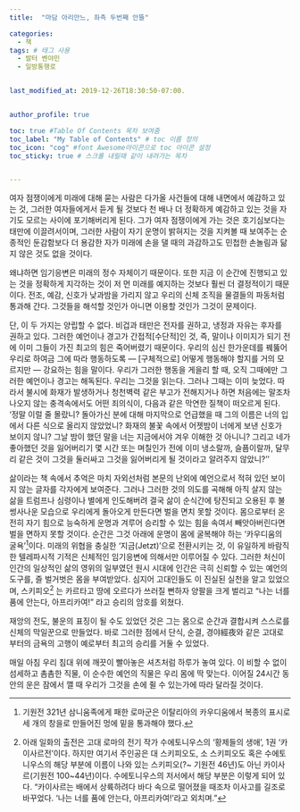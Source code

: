 ```yaml
---
title:  "마담 아리안느, 좌측 두번째 안뜰"

categories:
  - 책
tags: # 태그 사용
  - 발터 벤야민
  - 일방통행로


last_modified_at: 2019-12-26T18:30:50-07:00.


author_profile: true

toc: true #Table Of Contents 목차 보여줌
toc_label: "My Table of Contents" # toc 이름 정의
toc_icon: "cog" #font Awesome아이콘으로 toc 아이콘 설정
toc_sticky: true # 스크롤 내릴때 같이 내려가는 목차


---
```



<!-- # 마담 아리안느, 좌측 두번째 안뜰 -->

여자 점쟁이에게 미래에 대해 묻는 사람은 다가올 사건들에 대해 내면에서 예감하고 있는 것,
그러한 여자들에게서 듣게 될 것보다 천 배나 더 정확하게 예감하고 있는 것을 자기도 모르는 사이에 포기해버리게 된다.
그가 여자 점쟁이에게 가는 것은 호기심보다는 태만에 이끌려서이며, 그러한 사람이 자기 운명이 밝혀지는 것을 지켜볼 때 보여주는 순종적인 둔감함보다 더 용감한 자가 미래에 손을 댈 때의 과감하고도 민첩한 손놀림과 닮지 않은 것도 없을 것이다.

왜냐하면 임기응변은 미래의 정수 자체이기 때문이다.
또한 지금 이 순간에 진행되고 있는 것을 정확하게 지각하는 것이 저 먼 미래를 예지하는 것보다 훨씬 더 결정적이기 때문이다.
전조, 예감, 신호가 낮과밤을 가리지 않고 우리의 신체 조직을 물결들의 파동처럼 통과해 간다.
그것들을 해석할 것인가 아니면 이용할 것인가 그것이 문제이다.

단, 이 두 가지는 양립할 수 없다.
비겁과 태만은 전자를 권하고, 냉정과 자유는 후자를 권하고 있다.
그러한 예언이나 경고가 간접적[수단적]인 것, 즉, 말이나 이미지가 되기 전에 이미 그들이 가진 최고의 힘은 죽어버렸기 때문이다.
우리의 심신 한가운데를 꿰뚫어 우리로 하여금 그에 따라 행동하도록 — [구체적으로] 어떻게 행동해야 할지를 거의 모르지만 — 강요하는 힘을 말이다.
우리가 그러한 행동을 게을리 할 때, 오직 그때에만 그러한 예언이나 경고는 해독된다.
우리는 그것을 읽는다.
그러나 그때는 이미 늦었다.
따라서 불시에 화재가 발생하거나 청천벽력 같은 부고가 전해지거나 하면 처음에는 말조차 나오지 않는 충격속에서도 어떤 죄의식이, 다음과 같은 막연한 질책이 떠오르게 된다.
‘정말 이럴 줄 몰랐니? 돌아가신 분에 대해 마지막으로 언급했을 때 그의 이름은 너의 입에서 다른 식으로 올리지 않았었니? 화재의 불꽃 속에서 어젯밤이 너에게 보낸 신호가 보이지 않니?
그날 밤이 했던 말을 너는 지금에서야 겨우 이해한 것 아니니?
그리고 네가 좋아했던 것을 잃어버리기 몇 시간 또는 며칠인가 전에 이미 냉소랄까, 슬픔이랄까, 달무리 같은 것이 그것을 둘러싸고 그것을 잃어버리게 될 것이라고 알려주지 않았니?’’

삶이라는 책 속에서 추억은 마치 자외선처럼 본문의 난외에 예언으로서 적혀 있던 보이지 않는 글자를 각자에게 보여준다.
그러나 그러한 것의 의도를 곡해해 아직 살지 않는 삶을 트럼프나 심령이나 별에게 인도해버려 결국 삶이 순식간에 탕진되고 오용된 후 불썽사나운 모습으로 우리에게 돌아오게 만든다면 벌을 면치 못할 것이다.
몸으로부터 온전히 자기 힘으로 능숙하게 운명과 겨루어 승리할 수 있는 힘을 속여서 빼앗아버린다면 벌을 면하지 못할 것이다.
순간은 그것 아래에 운명이 몸에 굴복해야 하는 ‘카우디움의 굴욕’[^1]이다.
미래의 위협을 충실한 ‘지금(Jetzt)’으로 전환시키는 것,
이 유일하게 바람직한 텔레파시적 기적은 신체적인 임기응변에 의해서만 이루어질 수 있다.
그러한 처신이 인간의 일상적인 삶의 영위의 일부였던 원시 시대에
인간은 극히 신뢰할 수 있는 예언의 도구를, 즐 벌거벗은 몸을 부여받았다.
심지어 고대인들도 이 진실된 실천을 알고 있었으며, 스키피오[^2] 는 카르타고 땅에 오르다가 쓰러질 뻔하자 양팔을 크게 벌리고 “나는 너를 품에 안는다, 아프리카여!” 라고 승리의 암호를 외쳤다.

재앙의 전도, 불운의 표징이 될 수도 있었던 것은 그는 몸으로 순간과 결합시켜 스스로를 신체의 막일꾼으로 만들었다.
바로 그러한 점에서 단식, 순결, 경야經夜와 같은 고대로부터의 금욕의 고행이 예로부터 최고의 승리를 거둘 수 있었다.

매일 아침 우리 침대 위에 깨끗이 빨아놓은 셔츠처럼 하루가 놓여 있다.
이 비할 수 없이 섬세하고 촘촘한 직물, 이 순수한 예언의 직물은 우리 몸에 딱 맞는다.
이어질 24시간 동안의 운은 잠에서 깰 때 우리가 그것을 손에 쥘 수 있는가에 따라 달라질 것이다.

[^1]: 기원전 321년 삼니움족에게 패한 로마군은 이탈리아의 카우디움에서 복종의 표시로 세 개의 창을로 만들어진 멍에 밑을 통과해야 했다.

[^2]:  아래 일화의 출전은 고대 로마의 전기 작가 수에토니우스의 ‘황제들의 생애’, 1권 ‘카이사르전’이다. 하지만 여기서 주인공은 대 스키피오도, 소 스키피오도 혹은 수에토니우스의 해당 부분에 이름이 나와 있는 스키피오(?~ 기원전 46년)도 아닌 카이사르(기원전 100~44년)이다. 수에토니우스의 저서에서 해당 부분은 이렇게 되어 있다. “카이사르는 배에서 상륙하려다 바다 속으로 떨어졌을 때조차 이사고를 길조로 바꾸었다. ‘나는 너를 품에 안는다, 아프리카여!’라고 외치며.”
